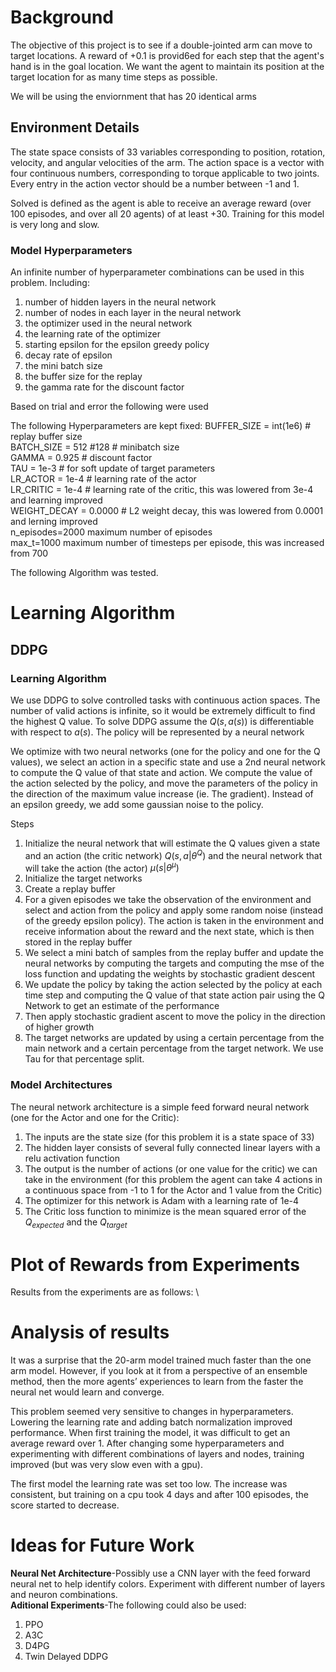 # Background
The objective of this project is to see if a double-jointed arm can move to target locations. A reward of +0.1 is provid6ed for each step that the agent's hand is in the goal location. We want the agent to maintain its position at the target location for as many time steps as possible.

We will be using the enviornment that has 20 identical arms


## Environment Details

The state space consists of 33 variables corresponding to position, rotation, velocity, and angular velocities of the arm. The action space is a vector with four continuous numbers, corresponding to torque applicable to two joints. Every entry in the action vector should be a number between -1 and 1.

Solved is defined as the agent is able to receive an average reward (over 100 episodes, and over all 20 agents) of at least +30.
Training for this model is very long and slow.

### Model Hyperparameters
An infinite number of hyperparameter combinations can be used in this problem.  Including:
1. number of hidden layers in the neural network
2. number of nodes in each layer in the neural network
3. the optimizer used in the neural network
4. the learning rate of the optimizer
5. starting epsilon for the epsilon greedy policy
6. decay rate of epsilon
7. the mini batch size
8. the buffer size for the replay
9. the gamma rate for the discount factor

Based on trial and error the following were used

The following Hyperparameters are kept fixed:
BUFFER_SIZE = int(1e6)  # replay buffer size \
BATCH_SIZE = 512 #128        # minibatch size \
GAMMA = 0.925            # discount factor \
TAU = 1e-3              # for soft update of target parameters \
LR_ACTOR = 1e-4         # learning rate of the actor \
LR_CRITIC = 1e-4        # learning rate of the critic, this was lowered from 3e-4 and learning improved \
WEIGHT_DECAY = 0.0000   # L2 weight decay, this was lowered from 0.0001 and lerning improved \
n_episodes=2000		 maximum number of episodes \
max_t=1000		 maximum number of timesteps per episode, this was increased from 700 




The following Algorithm was tested. 

# Learning Algorithm
 
## DDPG
### Learning Algorithm
We use DDPG to solve controlled tasks with continuous action spaces.  The number of valid actions is infinite, so it would be extremely difficult to find the highest Q value.  To solve DDPG assume the $Q(s,a(s))$ is differentiable with respect to $a(s)$.  The policy will be represented by a neural network

We optimize with two neural networks (one for the policy and one for the Q values), we select an action in a specific state and use a 2nd neural network to compute the Q value of that state and action.  We compute the value of the action selected by the policy, and move the parameters of the policy in the direction of the maximum value increase (ie. The gradient).  Instead of an epsilon greedy, we add some gaussian noise to the policy. 

Steps
1.	Initialize the neural network that will estimate the Q values given a state and an action (the critic network) $Q(s,a|\theta^{Q})$ and the neural network that will take the action (the actor) $\mu(s|\theta^{\mu})$
2.	Initialize the target networks
3.	Create a replay buffer
4.	For a given episodes we take the observation of the environment and select and action from the policy and apply some random noise (instead of the greedy epsilon policy).  The action is taken in the environment and receive information about the reward and the next state, which is then stored in the replay buffer
5.	We select a mini batch of samples from the replay buffer and update the neural networks by computing the targets and computing the mse of the loss function and updating the weights by stochastic gradient descent 
6.	We update the policy by taking the action selected by the policy at each time step and computing the Q value of that state action pair using the Q Network to get an estimate of the performance
7.	Then apply stochastic gradient ascent to move the policy in the direction of higher growth
8.	The target networks are updated by using a certain percentage from the main network and a certain percentage from the target network.  We use Tau for that percentage split. 

### Model Architectures
The neural network architecture is a simple feed forward neural network (one for the Actor and one for the Critic):  
1. The inputs are the state size (for this problem it is a state space of 33)
2. The hidden layer consists of several fully connected linear layers with a relu activation function 
3. The output is the number of actions (or one value for the critic) we can take in the environment (for this problem the agent can take 4 actions in a continuous space from -1 to 1 for the Actor and 1 value from the Critic)
4. The optimizer for this network is Adam with a learning rate of 1e-4
5. The Critic loss function to minimize is the mean squared error of the $Q_{expected}$ and the $Q_{target}$
 

# Plot of Rewards from Experiments
Results from the experiments are as follows: \
# Analysis of results 
It was a surprise that the 20-arm model trained much faster than the one arm model.  However, if you look at it from a perspective of an ensemble method, then the more agents’ experiences to learn from the faster the neural net would learn and converge.  

This problem seemed very sensitive to changes in hyperparameters.  Lowering the learning rate and adding batch normalization improved performance.  When first training the model, it was difficult to get an average reward over 1.  After changing some hyperparameters and experimenting with different combinations of layers and nodes, training improved (but was very slow even with a gpu).

The first model the learning rate was set too low.  The increase was consistent, but training on a cpu took 4 days and after 100 episodes, the score started to decrease.  


# Ideas for Future Work
**Neural Net Architecture**-Possibly use a CNN layer with the feed forward neural net to help identify colors.  Experiment with different number of layers and neuron combinations.  
**Aditional Experiments**-The following could also be used: 
1. PPO
2. A3C
3. D4PG
4. Twin Delayed DDPG
